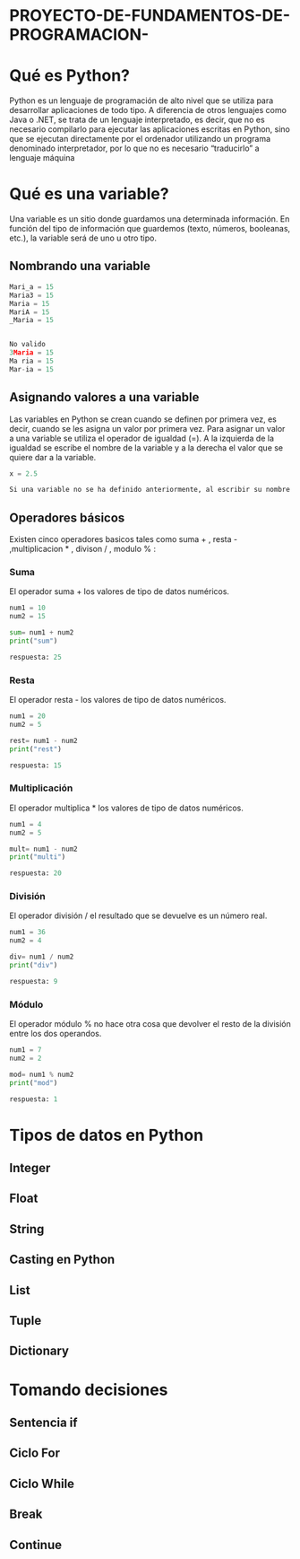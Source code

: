 # PROYECTO-DE-FUNDAMENTOS-DE-PROGRAMACION-

# Qué es Python?

Python es un lenguaje de programación de alto nivel que se utiliza para desarrollar aplicaciones de todo tipo. A diferencia de otros lenguajes como Java o .NET, se trata de un lenguaje interpretado, es decir, que no es necesario compilarlo para ejecutar las aplicaciones escritas en Python, sino que se ejecutan directamente por el ordenador utilizando un programa denominado interpretador, por lo que no es necesario “traducirlo” a lenguaje máquina

# Qué es una variable?

Una variable es un sitio donde guardamos una determinada información. En función del tipo de información que guardemos (texto, números, booleanas, etc.), la variable será de uno u otro tipo.

## Nombrando una variable

```python
Mari_a = 15
Maria3 = 15
Maria = 15
MariA = 15
_Maria = 15 


No valido 
3Maria = 15
Ma ria = 15
Mar-ia = 15
```

## Asignando valores a una variable

Las variables en Python se crean cuando se definen por primera vez, es decir, cuando se les asigna un valor por primera vez. Para asignar un valor a una variable se utiliza el operador de igualdad (=). A la izquierda de la igualdad se escribe el nombre de la variable y a la derecha el valor que se quiere dar a la variable.
```python
x = 2.5 

Si una variable no se ha definido anteriormente, al escribir su nombre generara un mensaje de error.
```

## Operadores básicos

Existen cinco operadores basicos  tales como suma + , resta - ,multiplicacion *  , divison / , modulo % :

### Suma

El operador  suma + los valores de tipo de datos numéricos.
```python
num1 = 10
num2 = 15

sum= num1 + num2 
print("sum")

respuesta: 25
```

### Resta

El operador resta -  los valores de tipo de datos numéricos.
```python
num1 = 20
num2 = 5

rest= num1 - num2 
print("rest")

respuesta: 15
```
### Multiplicación

El operador  multiplica * los valores de tipo de datos numéricos.
```python
num1 = 4
num2 = 5

mult= num1 - num2 
print("multi")

respuesta: 20
```
### División

El operador división / el resultado que se devuelve es un número real.
```python
num1 = 36
num2 = 4

div= num1 / num2 
print("div")

respuesta: 9
```
### Módulo

El operador módulo % no hace otra cosa que devolver el resto de la división entre los dos operandos.
``` python
num1 = 7
num2 = 2

mod= num1 % num2 
print("mod")

respuesta: 1
```
# Tipos de datos en Python

## Integer

## Float

## String

## Casting en Python

## List

## Tuple

## Dictionary

# Tomando decisiones

## Sentencia if

## Ciclo For

## Ciclo While

## Break

## Continue
